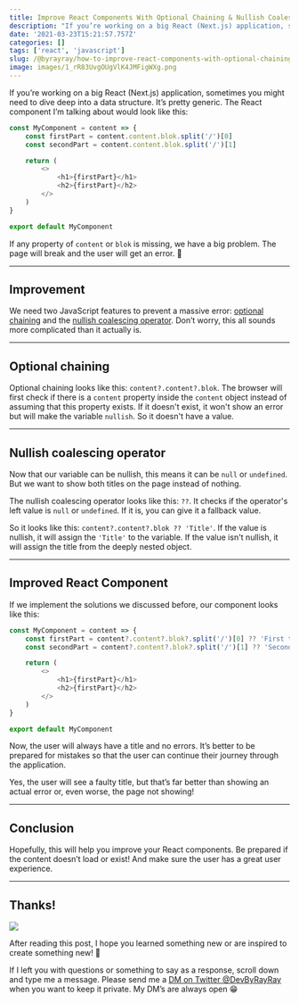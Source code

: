 ```yaml
---
title: Improve React Components With Optional Chaining & Nullish Coalescing
description: "If you’re working on a big React (Next.js) application, sometimes you might need to dive deep into a data structure. Let's use Optional Chaining & Nullish Coalescing to improve React components."
date: '2021-03-23T15:21:57.757Z'
categories: []
tags: ['react', 'javascript']
slug: /@byrayray/how-to-improve-react-components-with-optional-chaining-6081456cccfe
image: images/1_rR83UvgOUgVlK4JMFigWXg.png
---
```


If you’re working on a big React (Next.js) application, sometimes you might need to dive deep into a data structure. It’s pretty generic. The React component I’m talking about would look like this:

```js {2-3}
const MyComponent = content => {
	const firstPart = content.content.blok.split('/')[0]
	const secondPart = content.content.blok.split('/')[1]

	return (
		<>
			<h1>{firstPart}</h1>
			<h2>{firstPart}</h2>
		</>
	)
}

export default MyComponent
```

If any property of `content` or `blok` is missing, we have a big problem. The page will break and the user will get an error. 🥺

---

## Improvement

We need two JavaScript features to prevent a massive error: [optional chaining](https://developer.mozilla.org/en-US/docs/Web/JavaScript/Reference/Operators/Optional_chaining) and the [nullish coalescing operator](https://developer.mozilla.org/en-US/docs/Web/JavaScript/Reference/Operators/Nullish_coalescing_operator). Don’t worry, this all sounds more complicated than it actually is.

---

## Optional chaining

Optional chaining looks like this: `content?.content?.blok`. The browser will first check if there is a `content` property inside the `content` object instead of assuming that this property exists. If it doesn't exist, it won't show an error but will make the variable `nullish`. So it doesn't have a value.

---

## Nullish coalescing operator

Now that our variable can be nullish, this means it can be `null` or `undefined`. But we want to show both titles on the page instead of nothing.

The nullish coalescing operator looks like this: `??`. It checks if the operator's left value is `null` or `undefined`. If it is, you can give it a fallback value.

So it looks like this: `content?.content?.blok ?? 'Title'`. If the value is nullish, it will assign the `'Title'` to the variable. If the value isn't nullish, it will assign the title from the deeply nested object.

---

## Improved React Component

If we implement the solutions we discussed before, our component looks like this:

```js {2-3}
const MyComponent = content => {
	const firstPart = content?.content?.blok?.split('/')[0] ?? 'First title'
	const secondPart = content?.content?.blok?.split('/')[1] ?? 'Second title'

	return (
		<>
			<h1>{firstPart}</h1>
			<h2>{firstPart}</h2>
		</>
	)
}

export default MyComponent
```

Now, the user will always have a title and no errors. It’s better to be prepared for mistakes so that the user can continue their journey through the application.

Yes, the user will see a faulty title, but that’s far better than showing an actual error or, even worse, the page not showing!

---

## Conclusion

Hopefully, this will help you improve your React components. Be prepared if the content doesn’t load or exist! And make sure the user has a great user experience.

---

## Thanks!

![](/images/0__4aTcitCaVTWHHeiO.jpg)

After reading this post, I hope you learned something new or are inspired to create something new! 🤗

If I left you with questions or something to say as a response, scroll down and type me a message. Please send me a [DM on Twitter @DevByRayRay](https://twitter.com/@devbyrayray) when you want to keep it private. My DM’s are always open 😁
